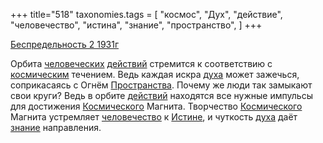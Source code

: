 +++
title="518"
taxonomies.tags = [
 "космос",
 "Дух",
 "действие",
 "человечество",
 "истина",
 "знание",
 "пространство",
]
+++

[Беспредельность 2 1931г](/agni/1931)

Орбита [человеческих](/tags/[человечество](/tags/человечество)) [действий](/tags/действие) стремится к соответствию с [космическим](/tags/космос) течением. Ведь каждая искра [духа](/tags/Дух) может зажечься, соприкасаясь с Огнём [Пространства](/tags/пространство). Почему же люди так замыкают свои круги? Ведь в орбите [действий](/tags/действие) находятся все нужные импульсы для достижения [Космического](/tags/космос) Магнита. Творчество [Космического](/tags/космос) Магнита устремляет [человечество](/tags/человечество) к [Истине](/tags/истина), и чуткость [духа](/tags/Дух) даёт [знание](/tags/знание) направления.   

